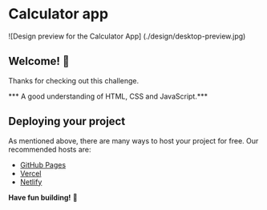 # Calculator app

![Design preview for the Calculator App]
(./design/desktop-preview.jpg)

## Welcome! 👋

Thanks for checking out this challenge.

 *** A good understanding of HTML, CSS and JavaScript.***

## Deploying your project

As mentioned above, there are many ways to host your project for free. Our recommended hosts are:

- [GitHub Pages](https://pages.github.com/)
- [Vercel](https://vercel.com/)
- [Netlify](https://www.netlify.com/)


**Have fun building!** 🚀
